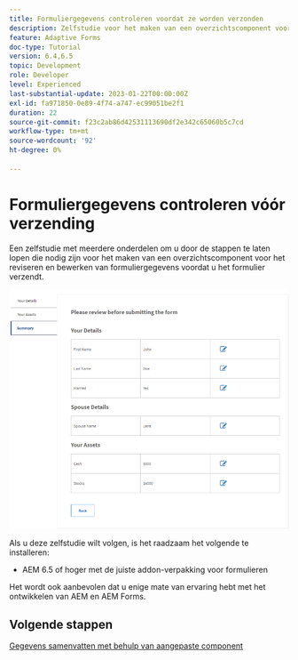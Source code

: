 ```yaml
---
title: Formuliergegevens controleren voordat ze worden verzonden
description: Zelfstudie voor het maken van een overzichtscomponent voor het controleren van formuliergegevens voordat deze worden verzonden.
feature: Adaptive Forms
doc-type: Tutorial
version: 6.4,6.5
topic: Development
role: Developer
level: Experienced
last-substantial-update: 2023-01-22T00:00:00Z
exl-id: fa971850-0e89-4f74-a747-ec99051be2f1
duration: 22
source-git-commit: f23c2ab86d42531113690df2e342c65060b5c7cd
workflow-type: tm+mt
source-wordcount: '92'
ht-degree: 0%

---
```


# Formuliergegevens controleren vóór verzending

Een zelfstudie met meerdere onderdelen om u door de stappen te laten lopen die nodig zijn voor het maken van een overzichtscomponent voor het reviseren en bewerken van formuliergegevens voordat u het formulier verzendt.

![review-form-data](assets/review-form-data.png)

Als u deze zelfstudie wilt volgen, is het raadzaam het volgende te installeren:

* AEM 6.5 of hoger met de juiste addon-verpakking voor formulieren

Het wordt ook aanbevolen dat u enige mate van ervaring hebt met het ontwikkelen van AEM en AEM Forms.

## Volgende stappen

[Gegevens samenvatten met behulp van aangepaste component](./create-component.md)